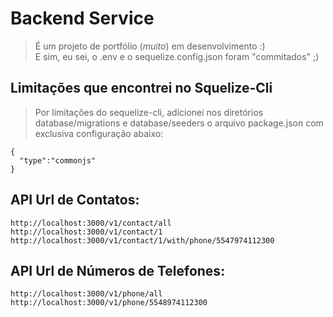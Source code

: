 # Backend Service

> É um projeto de portfólio (*muito*) em desenvolvimento :)  
> E sim, eu sei, o .env e o sequelize.config.json foram "commitados" ;)

## Limitações que encontrei no Squelize-Cli

> Por limitações do sequelize-cli, adicionei nos diretórios database/migrations e database/seeders o arquivo package.json com exclusiva configuração abaixo:
```
{
  "type":"commonjs"
}
```

## API Url de Contatos:

```  
http://localhost:3000/v1/contact/all  
http://localhost:3000/v1/contact/1  
http://localhost:3000/v1/contact/1/with/phone/5547974112300  
```  

## API Url de Números de Telefones:

```  
http://localhost:3000/v1/phone/all  
http://localhost:3000/v1/phone/5548974112300  
```
